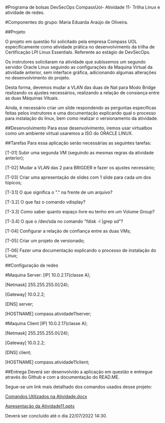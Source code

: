 #Programa de bolsas DevSecOps CompassUol- Atividade 11- Trilha Linux e atividade de redes.

#Componentes do grupo: Maria Eduarda Araújo de Oliveira.

##Projeto

O projeto em questão foi solicitado pela empresa Compass UOL especificamente como atividade prática no desenvolvimento da trilha de Certificação LPI Linux Essentials. Referente ao estágio de DevSecOps.

Os instrutores solicitaram na atividade que subíssemos um segundo servidor Oracle Linux seguindo as configurações da Maquina Virtual da atividade anterior, sem interface gráfica, adicionando algumas alterações no desenvolvimento do projeto.

Desta forma, devemos mudar a VLAN das duas de Nat para Modo Bridge realizando os ajustes necessários, realizando a relação de consiança entre as duas Máquinas Vituais.

Ainda, é necessário criar um slide respondendo as perguntas especificas feitas pelos instrutores e uma documentação explicando qual o processo para instalação do linux, bem como realizar o versionamento da atividade.

##Desenvolvimento
Para esse desenvolvimento, iremos usar virtualbox como um ambiente virtual usaremos a ISO do ORACLE LINUX.

##Tarefas
Para essa aplicação serão necessárias as seguintes tarefas:

[T-01] Subir uma segunda VM (seguindo as mesmas regras da atividade anterior);

[T-02] Mudar a VLAN das 2 para BRIGDER e fazer os ajustes necessário;

[T-03] Criar uma apresentação de slides com 1 slide para cada um dos tópicos;

[T-3.1] O que significa o "." na frente de um arquivo?

[T-3.2] O que faz o comando vdisplay?

[T-3.3] Como saber quanto espaço livre eu tenho em um Volume Group?

[T-3.4] O que o /dev/sda no comando "fdisk -l |grep sd"?

[T-04] Configurar a relação de confiança entre as duas VMs;

[T-05] Criar um projeto de versionado;

[T-06] Fazer uma documentação explicando o processo de instalação do Linux;

##Configuração de redes

#Maquina Server:
[IP] 10.0.2.17(classe A);

[Netmask] 255.255.255.0(/24);

[Gateway] 10.0.2.2;

[DNS] server;

[HOSTNAME] compass.atividade11server;

#Maquina Client
[IP] 10.0.2.17(classe A);

[Netmask] 255.255.255.0(/24);

[Gateway] 10.0.2.2;

[DNS] client;

[HOSTNAME] compass.atividade11client;

##Entrega
Deverá ser desenvolvido a aplicação em questão e entregue através do Github e com a documentação do READ.ME.

Segue-se um link mais detalhado dos comandos usados desse projeto:

[Comandos Utilizados na Atividade.docx](https://github.com/mariaeduarda2212/atividade11/files/9162607/Comandos.Utilizados.na.Atividade.docx)

[Apresentação da Atividade11.pptx](https://github.com/mariaeduarda2212/atividade11/files/9162613/Apresentacao.da.Atividade11.pptx)

Deverá ser concluído até o dia 22/07/2022 14:30.
